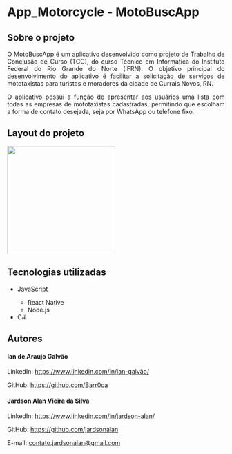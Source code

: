 <h1>App_Motorcycle - MotoBuscApp</h1>

<h2>Sobre o projeto</h2>
<p align= "justify">O MotoBuscApp é um aplicativo desenvolvido como projeto de Trabalho de Conclusão de Curso (TCC), do curso Técnico em Informática do Instituto Federal do Rio Grande do Norte (IFRN). O objetivo principal do desenvolvimento do aplicativo é facilitar a solicitação de serviços de mototaxistas para turistas e moradores da cidade de Currais Novos, RN.</p>

<p align= "justify">O aplicativo possui a função de apresentar aos usuários uma lista com todas as empresas de mototaxistas cadastradas, permitindo que escolham a forma de contato desejada, seja por WhatsApp ou telefone fixo.</p>

<h2>Layout do projeto</h2>
<img src="https://github.com/jardsonalan/App_Motorcycle/assets/138258644/b85f656c-ff8a-4a1d-aff5-d40d558227bd" width="250px" />


<h2>Tecnologias utilizadas</h2>
<ul>
  <li>JavaScript</li>
  <ul>
    <li>React Native</li>
    <li>Node.js</li>
  </ul>
  <li>C#</li>
</ul>

<h2>Autores</h2>
<h4>Ian de Araújo Galvão</h4>
<p>LinkedIn: <a href="https://www.linkedin.com/in/ian-galv%C3%A3o/">https://www.linkedin.com/in/ian-galvão/</a></p>
<p>GitHub: <a href="https://github.com/Barr0ca">https://github.com/Barr0ca</a></p>

<h4>Jardson Alan Vieira da Silva</h4>
<p>LinkedIn: <a href="https://www.linkedin.com/in/jardson-alan/">https://www.linkedin.com/in/jardson-alan/</a></p>
<p>GitHub: <a href="https://github.com/jardsonalan">https://github.com/jardsonalan</a></p>
<p>E-mail: <a href="contato.jardsonalan@gmail.com">contato.jardsonalan@gmail.com</a></p>
